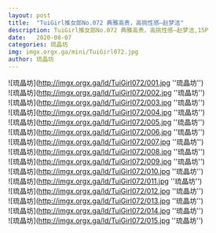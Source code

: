 ```yaml
---
layout: post
title:  "TuiGirl推女郎No.072 典雅高贵，高挑性感—赵梦洁"
description: TuiGirl推女郎No.072 典雅高贵，高挑性感—赵梦洁,15P
date:   2020-08-07
categories: 琉晶坊
img: imgx.orgx.ga/mini/TuiGirl072.jpg
author: 琉晶坊
---
```


![琉晶坊](http://imgx.orgx.ga/ld/TuiGirl072/001.jpg ''琉晶坊'') <br>
![琉晶坊](http://imgx.orgx.ga/ld/TuiGirl072/002.jpg ''琉晶坊'') <br>
![琉晶坊](http://imgx.orgx.ga/ld/TuiGirl072/003.jpg ''琉晶坊'') <br>
![琉晶坊](http://imgx.orgx.ga/ld/TuiGirl072/004.jpg ''琉晶坊'') <br>
![琉晶坊](http://imgx.orgx.ga/ld/TuiGirl072/005.jpg ''琉晶坊'') <br>
![琉晶坊](http://imgx.orgx.ga/ld/TuiGirl072/006.jpg ''琉晶坊'') <br>
![琉晶坊](http://imgx.orgx.ga/ld/TuiGirl072/007.jpg ''琉晶坊'') <br>
![琉晶坊](http://imgx.orgx.ga/ld/TuiGirl072/008.jpg ''琉晶坊'') <br>
![琉晶坊](http://imgx.orgx.ga/ld/TuiGirl072/009.jpg ''琉晶坊'') <br>
![琉晶坊](http://imgx.orgx.ga/ld/TuiGirl072/010.jpg ''琉晶坊'') <br>
![琉晶坊](http://imgx.orgx.ga/ld/TuiGirl072/011.jpg ''琉晶坊'') <br>
![琉晶坊](http://imgx.orgx.ga/ld/TuiGirl072/012.jpg ''琉晶坊'') <br>
![琉晶坊](http://imgx.orgx.ga/ld/TuiGirl072/013.jpg ''琉晶坊'') <br>
![琉晶坊](http://imgx.orgx.ga/ld/TuiGirl072/014.jpg ''琉晶坊'') <br>
![琉晶坊](http://imgx.orgx.ga/ld/TuiGirl072/015.jpg ''琉晶坊'') <br>
